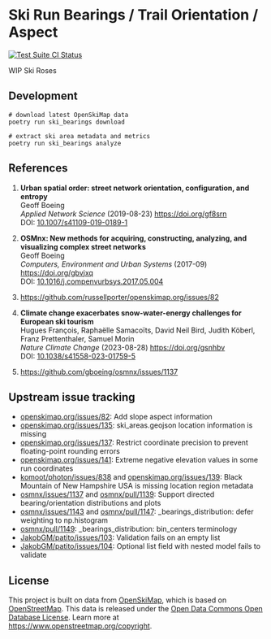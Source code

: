 # Ski Run Bearings / Trail Orientation / Aspect

[![Test Suite CI Status](https://github.com/dhimmel/ski-bearing-stats/actions/workflows/tests.yaml/badge.svg?branch=main&event=push)](https://github.com/dhimmel/ski-bearing-stats/actions/workflows/tests.yaml)

WIP Ski Roses

## Development

```shell
# download latest OpenSkiMap data
poetry run ski_bearings download

# extract ski area metadata and metrics
poetry run ski_bearings analyze
```

## References

1. **Urban spatial order: street network orientation, configuration, and entropy**  
Geoff Boeing  
*Applied Network Science* (2019-08-23) <https://doi.org/gf8srn>  
DOI: [10.1007/s41109-019-0189-1](https://doi.org/10.1007/s41109-019-0189-1)

2. **OSMnx: New methods for acquiring, constructing, analyzing, and visualizing complex street networks**  
Geoff Boeing  
*Computers, Environment and Urban Systems* (2017-09) <https://doi.org/gbvjxq>  
DOI: [10.1016/j.compenvurbsys.2017.05.004](https://doi.org/10.1016/j.compenvurbsys.2017.05.004)

3. https://github.com/russellporter/openskimap.org/issues/82

4. **Climate change exacerbates snow-water-energy challenges for European ski tourism**  
Hugues François, Raphaëlle Samacoïts, David Neil Bird, Judith Köberl, Franz Prettenthaler, Samuel Morin  
*Nature Climate Change* (2023-08-28) <https://doi.org/gsnhbv>  
DOI: [10.1038/s41558-023-01759-5](https://doi.org/10.1038/s41558-023-01759-5)

5. https://github.com/gboeing/osmnx/issues/1137

## Upstream issue tracking

- [openskimap.org/issues/82](https://github.com/russellporter/openskimap.org/issues/82): Add slope aspect information
- [openskimap.org/issues/135](https://github.com/russellporter/openskimap.org/issues/135): ski_areas.geojson location information is missing
- [openskimap.org/issues/137](https://github.com/russellporter/openskimap.org/issues/137): Restrict coordinate precision to prevent floating-point rounding errors
- [openskimap.org/issues/141](https://github.com/russellporter/openskimap.org/issues/141): Extreme negative elevation values in some run coordinates
- [komoot/photon/issues/838](https://github.com/komoot/photon/issues/838) and [openskimap.org/issues/139](https://github.com/russellporter/openskimap.org/issues/139): Black Mountain of New Hampshire USA is missing location region metadata
- [osmnx/issues/1137](https://github.com/gboeing/osmnx/issues/1137) and [osmnx/pull/1139](https://github.com/gboeing/osmnx/pull/1139): Support directed bearing/orientation distributions and plots
- [osmnx/issues/1143](https://github.com/gboeing/osmnx/issues/1143) and [osmnx/pull/1147](https://github.com/gboeing/osmnx/pull/1147): _bearings_distribution: defer weighting to np.histogram
- [osmnx/pull/1149](https://github.com/gboeing/osmnx/pull/1149): _bearings_distribution: bin_centers terminology
- [JakobGM/patito/issues/103](https://github.com/JakobGM/patito/issues/103): Validation fails on an empty list
- [JakobGM/patito/issues/104](https://github.com/JakobGM/patito/issues/104): Optional list field with nested model fails to validate

## License

This project is built on data from [OpenSkiMap](https://openskimap.org/), which is based on [OpenStreetMap](https://www.openstreetmap.org/).
This data is released under the [Open Data Commons Open Database License](https://opendatacommons.org/licenses/odbl/).
Learn more at <https://www.openstreetmap.org/copyright>.
